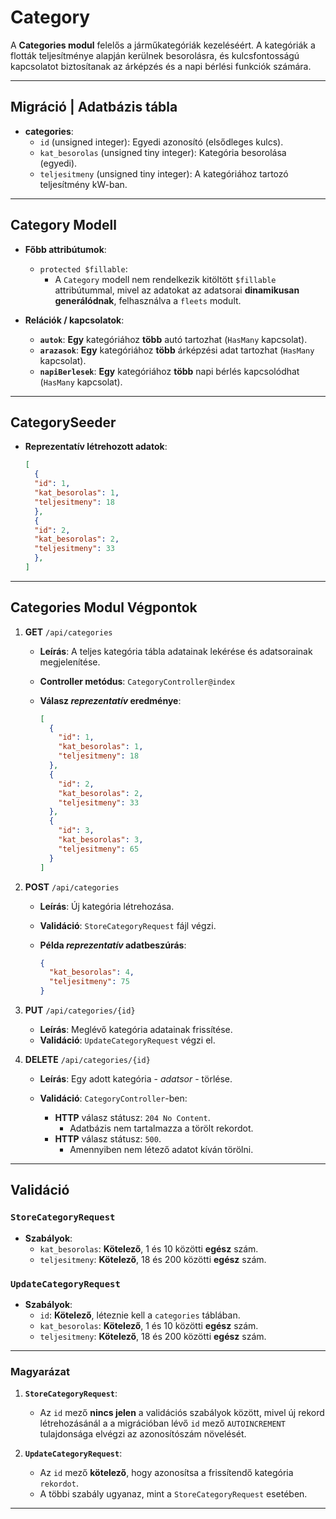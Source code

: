 # Category

A **Categories modul** felelős a járműkategóriák kezeléséért. A kategóriák a flották teljesítménye alapján kerülnek besorolásra, és kulcsfontosságú kapcsolatot biztosítanak az árképzés és a napi bérlési funkciók számára.

---
## **Migráció** | Adatbázis tábla

- **categories**:
  - `id` (unsigned integer): Egyedi azonosító (elsődleges kulcs).
  - `kat_besorolas` (unsigned tiny integer): Kategória besorolása (egyedi).
  - `teljesitmeny` (unsigned tiny integer): A kategóriához tartozó teljesítmény kW-ban.
---
## Category Modell

- **Főbb attribútumok**:
  - `protected $fillable`:
    - A `Category` modell nem rendelkezik kitöltött `$fillable` attribútummal, mivel az adatokat az adatsorai **dinamikusan generálódnak**, felhasználva a `fleets` modult. 

- **Relációk / kapcsolatok**:
  - **`autok`**: **Egy** kategóriához **több** autó tartozhat (`HasMany` kapcsolat).  
  - **`arazasok`**: **Egy** kategóriához **több** árképzési adat tartozhat (`HasMany` kapcsolat).  
  - **`napiBerlesek`**: **Egy** kategóriához **több** napi bérlés kapcsolódhat (`HasMany` kapcsolat).  

---

## CategorySeeder
- **Reprezentatív létrehozott adatok**:

  ```json
  [
    {
    "id": 1,
    "kat_besorolas": 1,
    "teljesitmeny": 18
    },
    {
    "id": 2,
    "kat_besorolas": 2,
    "teljesitmeny": 33
    },
  ]
  ```
---

## Categories Modul Végpontok

1. **GET** `/api/categories`

   - **Leírás**: A teljes kategória tábla adatainak lekérése és adatsorainak megjelenítése.
   - **Controller metódus**: `CategoryController@index`
   - **Válasz _reprezentatív_ eredménye**:

     ```json
     [
       {
         "id": 1,
         "kat_besorolas": 1,
         "teljesitmeny": 18
       },
       {
         "id": 2,
         "kat_besorolas": 2,
         "teljesitmeny": 33
       },
       {
         "id": 3,
         "kat_besorolas": 3,
         "teljesitmeny": 65
       }
     ]
     ```

2. **POST** `/api/categories`

   - **Leírás**: Új kategória létrehozása.
   - **Validáció**: `StoreCategoryRequest` fájl végzi.
   - **Példa _reprezentatív_ adatbeszúrás**:

     ```json
     {
       "kat_besorolas": 4,
       "teljesitmeny": 75
     }
     ```

3. **PUT** `/api/categories/{id}`

   - **Leírás**: Meglévő kategória adatainak frissítése.
   - **Validáció**: `UpdateCategoryRequest` végzi el.

4. **DELETE** `/api/categories/{id}`

   - **Leírás**: Egy adott kategória - *adatsor* - törlése.
   - **Validáció**: `CategoryController`-ben:

      - **HTTP** válasz státusz: `204 No Content`.
        - Adatbázis nem tartalmazza a törölt rekordot.
      - **HTTP** válasz státusz: `500`.
        - Amennyiben nem létező adatot kíván törölni.
---

## Validáció
### `StoreCategoryRequest`

- **Szabályok**:
  - `kat_besorolas`: **Kötelező**, 1 és 10 közötti **egész** szám.
  - `teljesitmeny`: **Kötelező**, 18 és 200 közötti **egész** szám.

### `UpdateCategoryRequest`

- **Szabályok**:
  - `id`: **Kötelező**, léteznie kell a `categories` táblában.
  - `kat_besorolas`: **Kötelező**, 1 és 10 közötti **egész** szám.
  - `teljesitmeny`: **Kötelező**, 18 és 200 közötti **egész** szám.

---
### **Magyarázat**

1. **`StoreCategoryRequest`**:
   - Az `id` mező **nincs jelen** a validációs szabályok között, mivel új rekord létrehozásánál a a migrációban lévő `id` mező `AUTOINCREMENT` tulajdonsága elvégzi az azonosítószám növelését.

2. **`UpdateCategoryRequest`**:
   - Az `id` mező **kötelező**, hogy azonosítsa a frissítendő kategória `rekordot`.
   - A többi szabály ugyanaz, mint a `StoreCategoryRequest` esetében.
---